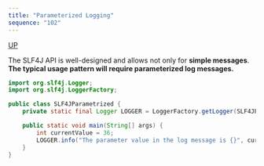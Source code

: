 ```yaml
---
title: "Parameterized Logging"
sequence: "102"
---
```


[UP](/java-logging.html)


The SLF4J API is well-designed and allows not only for **simple messages**.
**The typical usage pattern will require parameterized log messages.**

```java
import org.slf4j.Logger;
import org.slf4j.LoggerFactory;

public class SLF4JParametrized {
    private static final Logger LOGGER = LoggerFactory.getLogger(SLF4JParametrized.class);

    public static void main(String[] args) {
        int currentValue = 36;
        LOGGER.info("The parameter value in the log message is {}", currentValue);
    }
}
```
